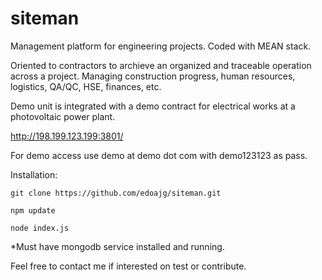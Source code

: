 # siteman

Management platform for engineering projects. Coded with MEAN stack.

Oriented to contractors to archieve an organized and traceable operation across a project. Managing construction progress, human resources, logistics, QA/QC, HSE, finances, etc.

Demo unit is integrated with a demo contract for electrical works at a photovoltaic power plant.

http://198.199.123.199:3801/



For demo access use demo at demo dot com with demo123123 as pass. 

Installation:

  `git clone https://github.com/edoajg/siteman.git`
  
  `npm update`
  
  `node index.js`
  
  *Must have mongodb service installed and running.
  
  
 Feel free to contact me if interested on test or contribute.
